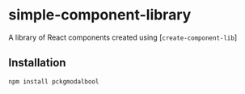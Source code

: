 # simple-component-library

A library of React components created using [`create-component-lib`]

## Installation

```
npm install pckgmodalbool
```
